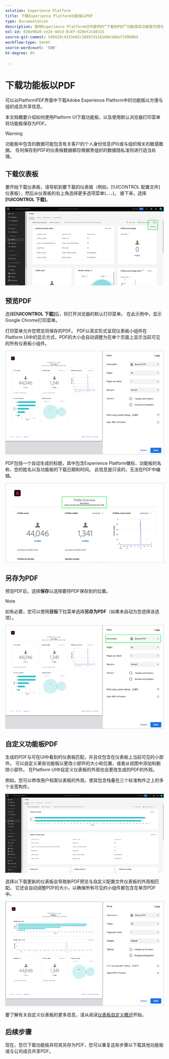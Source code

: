 ```yaml
---
solution: Experience Platform
title: 下载Experience Platform功能板以PDF
type: Documentation
description: 使用Experience PlatformUI中提供的“下载到PDF”功能保存功能板可视化图表的副本。
exl-id: 838e98a0-ce2e-4dcd-8c8f-d28ef2cb8315
source-git-commit: 5d9428c4323e65c2605fd116160e160af7d9086d
workflow-type: tm+mt
source-wordcount: '580'
ht-degree: 0%

---
```


# 下载功能板以PDF

可以从PlatformPDF界面中下载Adobe Experience Platform中的功能板以方便与组织成员共享信息。

本文档概要介绍如何使用Platform UI下载功能板，以及使用默认浏览器打印菜单将功能板保存为PDF。

>[!WARNING]
>
>功能板中包含的数据可能包含有关客户的个人身份信息(PII)或与组织相关的敏感数据。 任何保存到PDF的仪表板数据都应根据贵组织的数据隐私准则进行适当处理。

## 下载仪表板

要开始下载仪表板，请导航到要下载的仪表板（例如，[!UICONTROL 配置文件]仪表板），然后从仪表板的右上角选择更多选项菜单(**`...`**)。 接下来，选择&#x200B;**[!UICONTROL 下载]**。

![带有省略号和下载下拉列表的Experience Platform配置文件仪表板突出显示。](images/download/download-button.png)

## 预览PDF

选择&#x200B;**[!UICONTROL 下载]**&#x200B;后，将打开浏览器的默认打印菜单。 在此示例中，显示Google Chrome打印菜单。

打印菜单允许您预览将保存的PDF。 PDF以真实形式呈现仪表板小组件在Platform UI中的显示方式，PDF的大小会自动调整为在单个页面上显示当前可见的所有仪表板小组件。

![配置文件概述以单页格式显示，打印选项面板位于右侧。](images/download/download-chrome-print.png)

PDF包括一个自动生成的标题，其中包含Experience Platform徽标、功能板的名称、您的姓名以及功能板的下载日期和时间。 此信息是只读的，无法在PDF中编辑。

![突出显示自动生成标题的打印预览的特写。](images/download/download-pdf.png)

## 另存为PDF

预览PDF后，选择&#x200B;**保存**&#x200B;以选择要将PDF保存到的位置。

>[!NOTE]
>
>如有必要，您可以使用&#x200B;**目标**&#x200B;下拉菜单选择&#x200B;**另存为PDF**（如果未自动为您选择该选项）。

![配置文件概述以单页格式显示，目标下拉列表另存为PDF打印选项突出显示。](images/download/download-chrome-print-destination.png)

## 自定义功能板PDF

生成的PDF与可在UI中看到的仪表板匹配，并且仅包含在仪表板上当前可见的小部件。 可以自定义某些功能板以更改小部件的大小和位置，或者从视图中添加和删除小部件。 在Platform UI中自定义仪表板的外观也会更改生成的PDF的外观。

例如，您可以修改用户档案仪表板的外观，使其包含栈叠在三个标准构件之上的多个全宽构件。

![显示展示细长小部件的配置文件仪表板。](images/download/download-modify.png)

选择以下载更新的仪表板会导致新PDF预览与自定义配置文件仪表板的外观相匹配。 它还会自动调整PDF的大小，以确保所有可见的小组件都包含在单页PDF中。

![配置文件概述以单页格式显示，打印选项面板位于右侧。](images/download/download-chrome-print-modified.png)

要了解有关自定义仪表板的更多信息，请从阅读[仪表板自定义概述](customize/overview.md)开始。

## 后续步骤

现在，您已下载功能板并将其另存为PDF，您可以重复这些步骤以下载其他功能板或与公司成员共享PDF。
